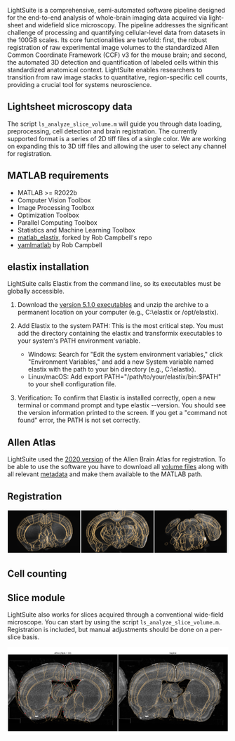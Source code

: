 LightSuite is a comprehensive, semi-automated software pipeline designed for the end-to-end analysis of whole-brain imaging data acquired via light-sheet and widefield slice microscopy. The pipeline addresses the significant challenge of processing and quantifying cellular-level data from datasets in the 100GB scales. Its core functionalities are twofold: first, the robust registration of raw experimental image volumes to the standardized Allen Common Coordinate Framework (CCF) v3 for the mouse brain; and second, the automated 3D detection and quantification of labeled cells within this standardized anatomical context. LightSuite enables researchers to transition from raw image stacks to quantitative, region-specific cell counts, providing a crucial tool for systems neuroscience.

## Lightsheet microscopy data

The script `ls_analyze_slice_volume.m` will guide you through data loading, preprocessing, cell detection and brain registration. The currently supported format is a series of 2D tiff files of a single color. We are working on expanding this to 3D tiff files and allowing the user to select any channel for registration.

## MATLAB requirements

- MATLAB >= R2022b
- Computer Vision Toolbox
- Image Processing Toolbox
- Optimization Toolbox
- Parallel Computing Toolbox
- Statistics and Machine Learning Toolbox
- [matlab_elastix](https://github.com/dimokaramanlis/matlab_elastix), forked by Rob Campbell's repo
- [yamlmatlab](https://github.com/raacampbell/yamlmatlab) by Rob Campbell

## elastix installation

LightSuite calls Elastix from the command line, so its executables must be globally accessible. 

1. Download the [version 5.1.0 executables](https://github.com/SuperElastix/elastix/releases/tag/5.1.0) and unzip the archive to a permanent location on your computer (e.g., C:\elastix or /opt/elastix).

2. Add Elastix to the system PATH: This is the most critical step. You must add the directory containing the elastix and transformix executables to your system's PATH environment variable.
	- Windows: Search for "Edit the system environment variables," click "Environment Variables," and add a new System variable named elastix with the path to your bin directory (e.g., C:\elastix).
	- Linux/macOS: Add export PATH="/path/to/your/elastix/bin:$PATH" to your shell configuration file.
	
3. Verification: To confirm that Elastix is installed correctly, open a new terminal or command prompt and type elastix --version. You should see the version information printed to the screen. If you get a "command not found" error, the PATH is not set correctly.


## Allen Atlas
LightSuite used the [2020 version](https://alleninstitute.github.io/abc_atlas_access/descriptions/Allen-CCF-2020.html) of the Allen Brain Atlas for registration. To be able to use the software you have to download all [volume files](https://allen-brain-cell-atlas.s3.us-west-2.amazonaws.com/index.html#image_volumes/Allen-CCF-2020/20230630/) along with all relevant [metadata](https://allen-brain-cell-atlas.s3.us-west-2.amazonaws.com/index.html#metadata/Allen-CCF-2020/20230630/) and make them available to the MATLAB path.

## Registration

![Example bspline registration](./images/example_bspline.PNG)

## Cell counting

## Slice module

LightSuite also works for slices acquired through a conventional wide-field microscope. You can start by using the script `ls_analyze_slice_volume.m`. Registration is included, but manual adjustments should be done on a per-slice basis.

![Example slice registration](./images/example_slice_registration.png)
